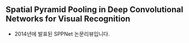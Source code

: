 ## Spatial Pyramid Pooling in Deep Convolutional Networks for Visual Recognition  
- 2014년에 발표된 SPPNet 논문리뷰입니다.
